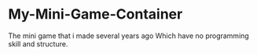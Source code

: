 # My-Mini-Game-Container
The mini game that i made several years ago Which have no programming skill and structure.
